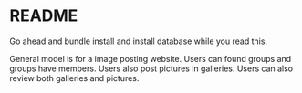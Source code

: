 # README

Go ahead and bundle install and install database while you read this.

General model is for a image posting website.  Users can found groups and
groups have members.  Users also post pictures in galleries.  Users can also
review both galleries and pictures.


<!-- This README would normally document whatever steps are necessary to get the
application up and running.

Things you may want to cover:

* Ruby version

* System dependencies

* Configuration

* Database creation

* Database initialization

* How to run the test suite

* Services (job queues, cache servers, search engines, etc.)

* Deployment instructions

* ... -->
